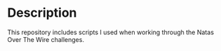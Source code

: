 # Description
This repository includes scripts I used when working through the Natas Over The Wire challenges.
